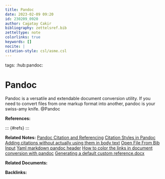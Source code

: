 ```yaml
---
title: Pandoc
date: 2023-02-09 09:20
id: 230209_0920
author: Cagatay Cakir
bibliography: zettelsref.bib
zetteltype: note
colorlinks: true
keywords: []
nocite: |
citation-style: csl/asme.csl
---
```

tags: :hub:pandoc:

# Pandoc 

Pandoc is a versatile and extendable document conversion utility. 
If you need to convert files from one markup format into another, pandoc is your swiss-amy knife. @Pandoc

**References:**

::: {#refs}
:::

**Related Notes:**
[Pandoc Citation and Referencing](230205_2020.md)
[Citation Styles in Pandoc](230208_0148.md)
[Adding citations without actually using them in body text](230208_1113.md)
[Open File From Bib Input](230206_0313.md)
[Yaml markdown pandoc header](230205_2234.md)
[How to color the links in document conversion with pandoc](230209_0052.md)
[Generating a default custom reference.docx ](230217_0025.md)

**Related Documents:**


**Backlinks:**
